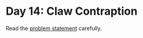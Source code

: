 # Day 14: Claw Contraption

Read the [problem statement](https://adventofcode.com/2024/day/14) carefully.
